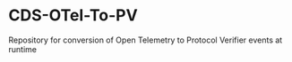 # CDS-OTel-To-PV
Repository for conversion of Open Telemetry to Protocol Verifier events at runtime
